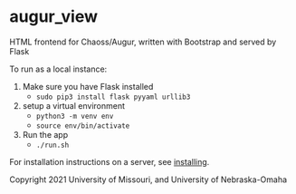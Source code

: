 # augur_view

HTML frontend for Chaoss/Augur, written with Bootstrap and served by Flask

To run as a local instance:
1. Make sure you have Flask installed
    - `sudo pip3 install flask pyyaml urllib3`
2. setup a virtual environment
    - `python3 -m venv env`
    - `source env/bin/activate`
3. Run the app
    - `./run.sh`

For installation instructions on a server, see [installing](installing.md).

Copyright 2021 University of Missouri, and University of Nebraska-Omaha

